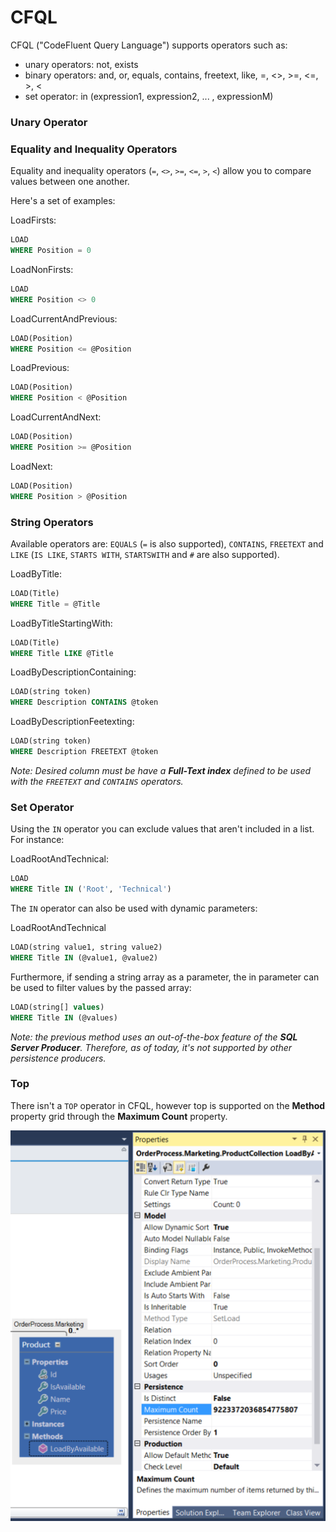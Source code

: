 # CFQL

CFQL ("CodeFluent Query Language") supports operators such as:

* unary operators: not, exists
* binary operators: and, or, equals, contains, freetext, like, =, <>, >=, <=, >, <
* set operator: in (expression1, expression2, ... , expressionM)


### Unary Operator

### Equality and Inequality Operators

Equality and inequality operators (```=```, ```<>```, ```>=```, ```<=```, ```>```, ```<```) allow you to compare values between one another.

Here's a set of examples:

LoadFirsts:
```sql
LOAD
WHERE Position = 0
```

LoadNonFirsts:
```sql
LOAD
WHERE Position <> 0
```

LoadCurrentAndPrevious:
```sql
LOAD(Position)
WHERE Position <= @Position
```

LoadPrevious:
```sql
LOAD(Position)
WHERE Position < @Position
```

LoadCurrentAndNext:
```sql
LOAD(Position)
WHERE Position >= @Position
```

LoadNext:
```sql
LOAD(Position)
WHERE Position > @Position
```

### String Operators

Available operators are: ```EQUALS``` (```=``` is also supported), ```CONTAINS```, ```FREETEXT``` and ```LIKE``` (```IS LIKE```, ```STARTS WITH```, ```STARTSWITH``` and ```#``` are also supported).

LoadByTitle:
```sql
LOAD(Title)
WHERE Title = @Title
```

LoadByTitleStartingWith:
```sql
LOAD(Title)
WHERE Title LIKE @Title
```

LoadByDescriptionContaining:
```sql
LOAD(string token)
WHERE Description CONTAINS @token
```

LoadByDescriptionFeetexting:
```sql
LOAD(string token)
WHERE Description FREETEXT @token
```

*Note: Desired column must be have a **Full-Text index** defined to be used with the ```FREETEXT``` and ```CONTAINS``` operators.*

### Set Operator

Using the ```IN``` operator you can exclude values that aren't included in a list. For instance:

LoadRootAndTechnical:
```sql
LOAD
WHERE Title IN ('Root', 'Technical')
```

The ```IN``` operator can also be used with dynamic parameters:

LoadRootAndTechnical
```sql
LOAD(string value1, string value2)
WHERE Title IN (@value1, @value2)
```

Furthermore, if sending a string array as a parameter, the in parameter can be used to filter values by the passed array:

```sql
LOAD(string[] values)
WHERE Title IN (@values)
```

*Note: the previous method uses an out-of-the-box feature of the **SQL Server Producer**. Therefore, as of today, it's not supported by other persistence producers.*

### Top

There isn't a ```TOP``` operator in CFQL, however top is supported on the **Method** property grid through the **Maximum Count** property.

![](img/cfql-01.png)